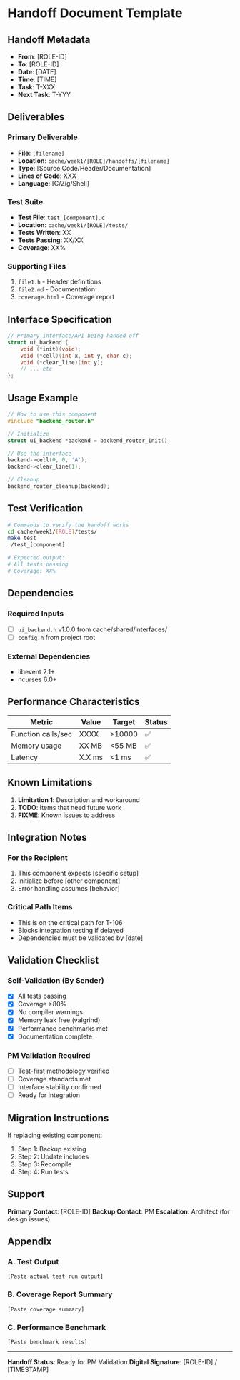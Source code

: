 # Handoff Document Template

## Handoff Metadata

- **From**: [ROLE-ID]
- **To**: [ROLE-ID]
- **Date**: [DATE]
- **Time**: [TIME]
- **Task**: T-XXX
- **Next Task**: T-YYY

## Deliverables

### Primary Deliverable
- **File**: `[filename]`
- **Location**: `cache/week1/[ROLE]/handoffs/[filename]`
- **Type**: [Source Code/Header/Documentation]
- **Lines of Code**: XXX
- **Language**: [C/Zig/Shell]

### Test Suite
- **Test File**: `test_[component].c`
- **Location**: `cache/week1/[ROLE]/tests/`
- **Tests Written**: XX
- **Tests Passing**: XX/XX
- **Coverage**: XX%

### Supporting Files
1. `file1.h` - Header definitions
2. `file2.md` - Documentation
3. `coverage.html` - Coverage report

## Interface Specification

```c
// Primary interface/API being handed off
struct ui_backend {
    void (*init)(void);
    void (*cell)(int x, int y, char c);
    void (*clear_line)(int y);
    // ... etc
};
```

## Usage Example

```c
// How to use this component
#include "backend_router.h"

// Initialize
struct ui_backend *backend = backend_router_init();

// Use the interface
backend->cell(0, 0, 'A');
backend->clear_line(1);

// Cleanup
backend_router_cleanup(backend);
```

## Test Verification

```bash
# Commands to verify the handoff works
cd cache/week1/[ROLE]/tests/
make test
./test_[component]

# Expected output:
# All tests passing
# Coverage: XX%
```

## Dependencies

### Required Inputs
- [ ] `ui_backend.h` v1.0.0 from cache/shared/interfaces/
- [ ] `config.h` from project root

### External Dependencies
- libevent 2.1+
- ncurses 6.0+

## Performance Characteristics

| Metric | Value | Target | Status |
|--------|-------|--------|--------|
| Function calls/sec | XXXX | >10000 | ✅ |
| Memory usage | XX MB | <55 MB | ✅ |
| Latency | X.X ms | <1 ms | ✅ |

## Known Limitations

1. **Limitation 1**: Description and workaround
2. **TODO**: Items that need future work
3. **FIXME**: Known issues to address

## Integration Notes

### For the Recipient
1. This component expects [specific setup]
2. Initialize before [other component]
3. Error handling assumes [behavior]

### Critical Path Items
- This is on the critical path for T-106
- Blocks integration testing if delayed
- Dependencies must be validated by [date]

## Validation Checklist

### Self-Validation (By Sender)
- [x] All tests passing
- [x] Coverage >80%
- [x] No compiler warnings
- [x] Memory leak free (valgrind)
- [x] Performance benchmarks met
- [x] Documentation complete

### PM Validation Required
- [ ] Test-first methodology verified
- [ ] Coverage standards met
- [ ] Interface stability confirmed
- [ ] Ready for integration

## Migration Instructions

If replacing existing component:
1. Step 1: Backup existing
2. Step 2: Update includes
3. Step 3: Recompile
4. Step 4: Run tests

## Support

**Primary Contact**: [ROLE-ID]
**Backup Contact**: PM
**Escalation**: Architect (for design issues)

## Appendix

### A. Test Output
```
[Paste actual test run output]
```

### B. Coverage Report Summary
```
[Paste coverage summary]
```

### C. Performance Benchmark
```
[Paste benchmark results]
```

---

**Handoff Status**: Ready for PM Validation
**Digital Signature**: [ROLE-ID] / [TIMESTAMP]